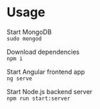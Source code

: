 # Usage
Start MongoDB  
`sudo mongod`

Download dependencies  
`npm i`

Start Angular frontend app  
`ng serve`

Start Node.js backend server  
`npm run start:server`

